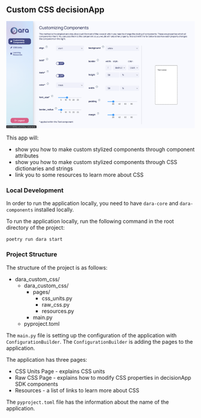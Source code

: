 ## Custom CSS decisionApp

![Custom CSS](https://github.com/causalens/dara_app_gallery/blob/DO-1580-add-images-to-app-gallery-readme-md/img/custom_css.png?raw=true) 

This app will:

- show you how to make custom stylized components through component attributes
- show you how to make custom stylized components through CSS dictionaries and strings
- link you to some resources to learn more about CSS


### Local Development

In order to run the application locally, you need to have `dara-core` and `dara-components` installed locally. 

To run the application locally, run the following command in the root directory of the project:

```
poetry run dara start
```


### Project Structure

The structure of the project is as follows:
- dara_custom_css/
    - dara_custom_css/
        - pages/
            - css_units.py
            - raw_css.py
            - resources.py
        - main.py
    - pyproject.toml

The `main.py` file is setting up the configuration of the application with `ConfigurationBuilder`. 
The `ConfigurationBuilder` is adding the pages to the application.

The application has three pages:
- CSS Units Page - explains CSS units
- Raw CSS Page - explains how to modify CSS properties in decisionApp SDK components
- Resources - a list of links to learn more about CSS

The `pyproject.toml` file has the information about the name of the application.
